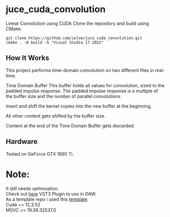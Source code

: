 # juce_cuda_convolution
Linear Convolution using CUDA
Clone the repository and build using CMake:
```shell
git clone https://github.com/zeloe/juce_cuda_convolution.git
cmake . -B build -G "Visual Studio 17 2022"
```
## How It Works
This project performs time-domain convolution on two different files in real-time.

Time Domain Buffer
This buffer holds all values for convolution, sized to the padded impulse response.
The padded impulse response is a multiple of the buffer size and the number of parallel convolutions.

Insert and shift the kernel copies into the new buffer at the beginning.

All other content gets shifted by the buffer size.

Content at the end of the Time Domain Buffer gets discarded.

## Hardware 
Tested on GeForce GTX 1660 Ti.




# Note: 
It still needs optimisation. \
Check out [here](https://github.com/zeloe/RTConvolver) VST3 Plugin to use in DAW. \
As a template repo i used this [template](https://github.com/anthonyalfimov/JUCE-CMake-Plugin-Template/blob/main/CMakeLists.txt).
\
Cuda == 12.3.52 \
MSVC == 19.36.32537.0
